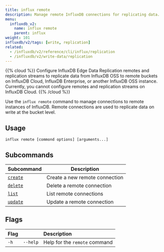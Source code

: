 ```yaml
---
title: influx remote
description: Manage remote InfluxDB connections for replicating data.
menu:
  influxdb_v2:
    name: influx remote
    parent: influx
weight: 101
influxdb/v2/tags: [write, replication]
related:
  - /influxdb/v2/reference/cli/influx/replication
  - /influxdb/v2/write-data/replication
---
```


{{% cloud %}}
Configure InfluxDB Edge Data Replication remotes and replication streams to replicate data from InfluxDB OSS to remote buckets on InfluxDB Cloud, InfluxDB Enterprise, or another InfluxDB OSS instance. Currently, you cannot configure remotes and replication streams on InfluxDB Cloud.
{{% /cloud %}}

Use the `influx remote` command to manage connections to remote instances of InfluxDB.
Remote connections are used to replicate data on write at the bucket level.

## Usage
```
influx remote [commond options] [arguments...]
```

## Subcommands

|  Subcommand                                                 |  Description                           |
|:--------------------------------------------------------------|--------------------------------------|
| [`create`](/influxdb/v2/reference/cli/influx/remote/create) | Create a new remote connection       |
| [`delete`](/influxdb/v2/reference/cli/influx/remote/delete) | Delete a remote connection |
| [`list`](/influxdb/v2/reference/cli/influx/remote/list)     | List remote connections          |
| [`update`](/influxdb/v2/reference/cli/influx/remote/update) | Update a remote connection |

## Flags
| Flag |          | Description                   |
|:-----|:---------|:------------------------------|
| `-h` | `--help` | Help for the `remote` command |
